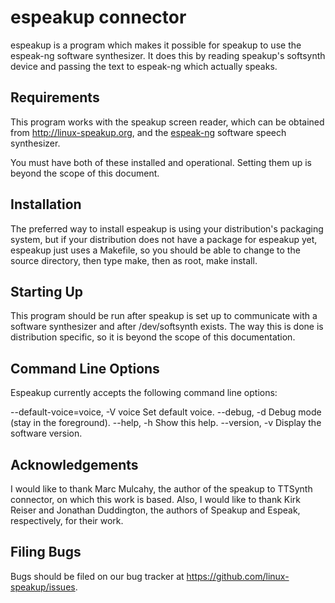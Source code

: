 # espeakup connector

espeakup is a program which makes it possible for speakup to use
the espeak-ng software synthesizer.  It does this by reading speakup's
softsynth device and passing the text to espeak-ng which actually speaks.

## Requirements

This program works with the speakup screen reader, which can be obtained
from http://linux-speakup.org, and the
[espeak-ng](https://github.com/espeak-ng/espeak-ng) software speech
synthesizer.

You must have both of these installed and operational.  Setting them up
is beyond the scope of this document.

## Installation

The preferred way to install espeakup is using your distribution's
packaging system, but if your distribution does not have a package for
espeakup yet, espeakup just uses a Makefile, so you should be able to
change to the source directory, then type make, then as root, make
install.

## Starting Up

This program should be run after speakup is set up to communicate with a
software synthesizer and after /dev/softsynth exists.  The way this is
done is distribution specific, so it is beyond the scope of this
documentation.

## Command Line Options

Espeakup currently accepts the following command line options:

  --default-voice=voice, -V voice	Set default voice.
  --debug, -d				Debug mode (stay in the foreground).
  --help, -h				Show this help.
  --version, -v				Display the software version.

## Acknowledgements

I would like to thank Marc Mulcahy, the author of the speakup to
TTSynth connector, on which this work is based.  Also, I would like
to thank Kirk Reiser and Jonathan Duddington, the
authors of Speakup and Espeak, respectively, for their work.

## Filing Bugs

Bugs should be filed on our bug tracker at
https://github.com/linux-speakup/issues.
